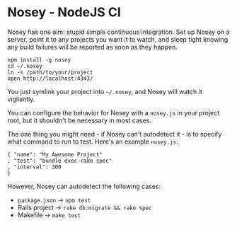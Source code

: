 # Nosey - NodeJS CI

Nosey has one aim: stupid simple continuous integration. Set up Nosey on a server, point it to any projects you want it to watch, and sleep tight knowing any build failures will be reported as soon as they happen.

    npm install -g nosey
    cd ~/.nosey
    ln -s /path/to/your/project
    open http://localhost:4343/

You just symlink your project into `~/.nosey`, and Nosey will watch it vigilantly.

You can configure the behavior for Nosey with a `nosey.js` in your project root, but it shouldn't be necessary in most cases.

The one thing you might need - if Nosey can't autodetect it - is to specify what command to run to test. Here's an example `nosey.js`:

    { "name": "My Awesome Project"
    , "test": "bundle exec rake spec"
    , "interval": 300
    }

However, Nosey can autodetect the following cases:

- `package.json` -> `npm test`
- Rails project -> `rake db:migrate && rake spec`
- Makefile -> `make test`
